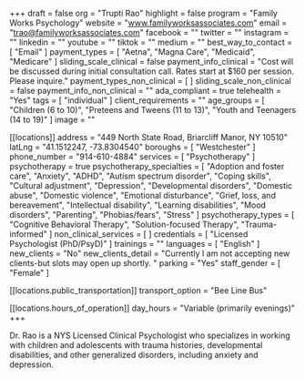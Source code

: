 +++
draft = false
org = "Trupti Rao"
highlight = false
program = "Family Works Psychology"
website = "www.familyworksassociates.com"
email = "trao@familyworksassociates.com"
facebook = ""
twitter = ""
instagram = ""
linkedin = ""
youtube = ""
tiktok = ""
medium = ""
best_way_to_contact = [ "Email" ]
payment_types = [ "Aetna", "Magna Care", "Medicaid", "Medicare" ]
sliding_scale_clinical = false
payment_info_clinical = "Cost will be discussed during initial consultation call.  Rates start at $160 per session.  Please inquire."
payment_types_non_clinical = [ ]
sliding_scale_non_clinical = false
payment_info_non_clinical = ""
ada_compliant = true
telehealth = "Yes"
tags = [ "individual" ]
client_requirements = ""
age_groups = [
  "Children (6 to 10)",
  "Preteens and Tweens (11 to 13)",
  "Youth and Teenagers (14 to 19)"
]
image = ""

[[locations]]
address = "449 North State Road, Briarcliff Manor, NY 10510"
latLng = "41.1512247, -73.8304540"
boroughs = [ "Westchester" ]
phone_number = "914-610-4884"
services = [ "Psychotherapy" ]
psychotherapy = true
psychotherapy_specialties = [
  "Adoption and foster care",
  "Anxiety",
  "ADHD",
  "Autism spectrum disorder",
  "Coping skills",
  "Cultural adjustment",
  "Depression",
  "Developmental disorders",
  "Domestic abuse",
  "Domestic violence",
  "Emotional disturbance",
  "Grief, loss, and bereavement",
  "Intellectual disability",
  "Learning disabilities",
  "Mood disorders",
  "Parenting",
  "Phobias/fears",
  "Stress"
]
psychotherapy_types = [
  "Cognitive Behavioral Therapy",
  "Solution-focused Therapy",
  "Trauma-informed"
]
non_clinical_services = [ ]
credentials = [ "Licensed Psychologist (PhD/PsyD)" ]
trainings = ""
languages = [ "English" ]
new_clients = "No"
new_clients_detail = "Currently I am not accepting new clients-but slots may open up shortly.  "
parking = "Yes"
staff_gender = [ "Female" ]

  [[locations.public_transportation]]
  transport_option = "Bee Line Bus"

  [[locations.hours_of_operation]]
  day_hours = "Variable (primarily evenings)"
+++

Dr. Rao is a NYS Licensed Clinical Psychologist who specializes in working with children and adolescents with trauma histories, developmental disabilities, and other generalized disorders, including anxiety and depression.  
